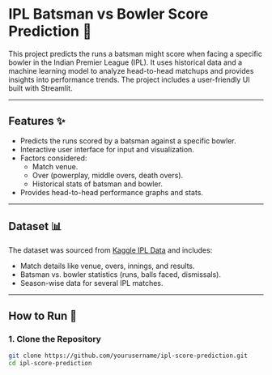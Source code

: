 # IPL Batsman vs Bowler Score Prediction 🏏

This project predicts the runs a batsman might score when facing a specific bowler in the Indian Premier League (IPL). It uses historical data and a machine learning model to analyze head-to-head matchups and provides insights into performance trends. The project includes a user-friendly UI built with Streamlit.

---

## Features ✨
- Predicts the runs scored by a batsman against a specific bowler.
- Interactive user interface for input and visualization.
- Factors considered:
  - Match venue.
  - Over (powerplay, middle overs, death overs).
  - Historical stats of batsman and bowler.
- Provides head-to-head performance graphs and stats.

---

## Dataset 📊
The dataset was sourced from [Kaggle IPL Data](https://www.kaggle.com/) and includes:
- Match details like venue, overs, innings, and results.
- Batsman vs. bowler statistics (runs, balls faced, dismissals).
- Season-wise data for several IPL matches.

---

## How to Run 🚀
### 1. Clone the Repository
```bash
git clone https://github.com/yourusername/ipl-score-prediction.git
cd ipl-score-prediction
